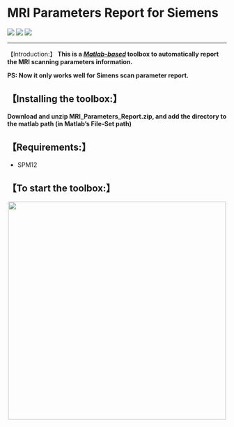 # MRI Parameters Report for Siemens


![](https://img.shields.io/badge/release-v1.0-brightgreen.svg)
![](https://img.shields.io/badge/data-2019/11/29-green.svg)
![](https://img.shields.io/badge/licese-GPLV3.0-blue.svg)

------

【Introduction:】
**This is a ***[Matlab-based]()*** toolbox to automatically report the MRI scanning parameters information.**

**PS: Now it only works well for Simens scan parameter report.**

## 【Installing the toolbox:】

**Download and unzip MRI_Parameters_Report.zip, and add the directory to the matlab path (in Matlab’s File-Set path)**

## 【Requirements:】

* SPM12

## 【To start the toolbox:】


<center><img src="https://uploader.shimo.im/f/hPttRSWuvWMElcGD.png" width="500" /></center> 

